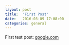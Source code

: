 ```yaml
---
layout: post
title:  "First Post"
date:   2016-03-09 17:08:00
categories: general
---
```


First test post: [google.com][google]

[google]: https://google.com
